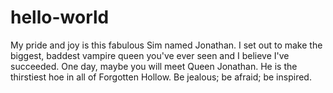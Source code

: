 # hello-world

My pride and joy is this fabulous Sim named Jonathan.  I set out to make the biggest, baddest vampire queen you've ever seen and I believe I've succeeded.  One day, maybe you will meet Queen Jonathan.  He is the thirstiest hoe in all of Forgotten Hollow.  Be jealous; be afraid; be inspired.  
